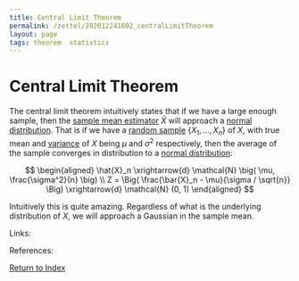 ```yaml
---
title: Central Limit Theorem
permalink: /zettel/202012241602_centralLimitTheorem
layout: page
tags: theorem  statistics
---
```

# Central Limit Theorem

The central limit theorem intuitively states that if we have a large enough sample, then the [sample mean estimator](202012241544_sampleMeanDefinition) $\bar{X}$
will approach a [normal distribution](202012241603_normalDistribution). That is if we have a [random sample](202012241510_sampleDefinition)
$\{ X_1, \dots, X_n \}$ of $X$, with true mean and [variance](202012241415_varianceDefinition) of $X$ being $\mu$ and $\sigma^2$ respectively, 
then the average of the sample converges in distribution to a [normal distribution](202012241603_normalDistribution):

$$
\begin{aligned}
\hat{X}_n \xrightarrow{d} \mathcal{N} \big( \mu, \frac{\sigma^2}{n} \big) \\
Z = \Big( \frac{\bar{X}_n - \mu}{\sigma / \sqrt{n}} \Big) \xrightarrow{d} \mathcal{N} (0, 1)
\end{aligned}
$$

Intuitively this is quite amazing. Regardless of what is the underlying distribution of $X$, we will approach a Gaussian in 
the sample mean.

Links: 

References: 

[Return to Index](index)
